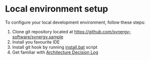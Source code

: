 ﻿# Local environment setup

To configure your local development environment, follow these steps:

1. Clone git repository located at https://github.com/synergy-software/synergy.sample
2. Install you favourite IDE
3. Install git hook by running [install.bat](../../.hooks/install.bat) script
4. Get familiar with [Architecture Decision Log](../architecture/Architecture%20Decision%20Log.md)